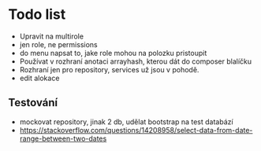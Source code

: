 # Todo list
- Upravit na multirole
- jen role, ne permissions
- do menu napsat to, jake role mohou na polozku pristoupit
- Používat v rozhraní anotaci arrayhash, kterou dát do composer blalíčku
- Rozhraní jen pro repository, services už jsou v pohodě.
- edit alokace
## Testování
- mockovat repository, jinak 2 db, udělat bootstrap na test databází
- https://stackoverflow.com/questions/14208958/select-data-from-date-range-between-two-dates
